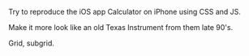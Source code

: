 Try to reproduce the iOS app Calculator on iPhone using CSS and JS.

Make it more look like an old Texas Instrument from them late 90's.

Grid, subgrid.
